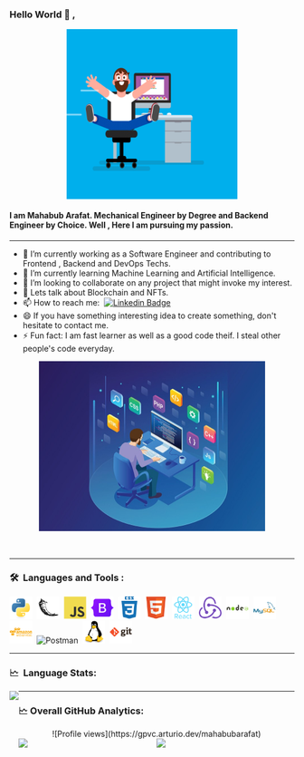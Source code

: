### Hello World 👋 ,

<p align="center"><img height="300em" width="60%" align="center" alt="Joyfully_spinngin" src="https://github.com/MahabubArafat/MahabubArafat/blob/main/Images/coding.gif"/></p>

#### I am Mahabub Arafat. Mechanical Engineer by Degree and Backend Engineer by Choice. Well , Here I am pursuing my passion.
---

- 🔭 I’m currently working as a Software Engineer and contributing to Frontend , Backend and DevOps Techs.
- 🌱 I’m currently learning Machine Learning and Artificial Intelligence. 
- 👯 I’m looking to collaborate on any project that might invoke my interest.
- 💬 Lets talk about Blockchain and NFTs.
- 📫 How to reach me:&nbsp; [![Linkedin Badge](https://img.shields.io/badge/-mahabubalamarafat-blue?style=flat&logo=Linkedin&logoColor=white)](https://www.linkedin.com/in/mahabubalamarafat)
- 😄 If you have something interesting idea to create something, don't hesitate to contact me.
- ⚡ Fun fact: I am fast learner as well as a good code theif. I steal other people's code everyday.
<p align="center"><img height="300em" alt="Techs" src="https://github.com/MahabubArafat/MahabubArafat/blob/main/Images/coding2.jpg"/></p>
<br>

---
### 🛠 &nbsp;Languages and Tools :

<p>
<img src="https://github.com/devicons/devicon/blob/master/icons/python/python-original.svg"  title="Python" alt="Python" width="40" height="40"/>&nbsp;
<img src="https://github.com/devicons/devicon/blob/master/icons/flask/flask-original.svg"  title="Flask" alt="Flask" width="40" height="40"/>&nbsp;
<img src="https://github.com/devicons/devicon/blob/master/icons/javascript/javascript-original.svg" title="JavaScript" alt="JavaScript" width="40" height="40"/>&nbsp;
<img src="https://github.com/devicons/devicon/blob/master/icons/bootstrap/bootstrap-original.svg"  title="Bootstrap" alt="Bootstrap" width="40" height="40"/>&nbsp;
<img src="https://github.com/devicons/devicon/blob/master/icons/css3/css3-plain-wordmark.svg"  title="CSS3" alt="CSS" width="40" height="40"/>&nbsp;
<img src="https://github.com/devicons/devicon/blob/master/icons/html5/html5-original.svg" title="HTML5" alt="HTML" width="40" height="40"/>&nbsp;
<img src="https://github.com/devicons/devicon/blob/master/icons/react/react-original-wordmark.svg" title="React" alt="React" width="40" height="40"/>&nbsp;
<img src="https://github.com/devicons/devicon/blob/master/icons/redux/redux-original.svg" title="Redux" alt="Redux " width="40" height="40"/>&nbsp;
<img src="https://github.com/devicons/devicon/blob/master/icons/nodejs/nodejs-original-wordmark.svg" title="NodeJS" alt="NodeJS" width="40" height="40"/>&nbsp;
<img src="https://github.com/devicons/devicon/blob/master/icons/mysql/mysql-original-wordmark.svg" title="MySQL"  alt="MySQL" width="40" height="40"/>&nbsp;
<img src="https://github.com/devicons/devicon/blob/master/icons/amazonwebservices/amazonwebservices-plain-wordmark.svg" title="AWS" alt="AWS" width="40" height="40"/>&nbsp;
<img src="https://www.vectorlogo.zone/logos/getpostman/getpostman-icon.svg" title="Postman"  alt="Postman" width="40" height="40"/>&nbsp;
<img src="https://github.com/devicons/devicon/blob/master/icons/linux/linux-original.svg"  title="Linux" alt="Linux" width="40" height="40"/>&nbsp;
<img src="https://github.com/devicons/devicon/blob/master/icons/git/git-original-wordmark.svg" title="Git" **alt="Git" width="40" height="40"/>&nbsp;
</p>

---
### 🗠 &nbsp;Language Stats:
<div align="center">
  <img height="180em" style="float:left" src="https://github-readme-stats.vercel.app/api/top-langs/?username=mahabubarafat&layout=compact&theme=vision-friendly-dark"/>
</div>

---

### 🗠 Overall GitHub Analytics:
<div align="center"> ![Profile views](https://gpvc.arturio.dev/mahabubarafat) </div>

<div align="center">
  <img height="180em" style="float:left" src="https://github-readme-stats-eight-theta.vercel.app/api?username=mahabubarafat&show_icons=true&theme=tokyonight&include_all_commits=true&count_private=true"/>
</div>
<div align="center">
    <img height="200" src="https://github-readme-streak-stats.herokuapp.com/?user=mahabubarafat&show_icons=true&locale=en&layout=compact&theme=tokyonight&line_height=0" />
</div>
    